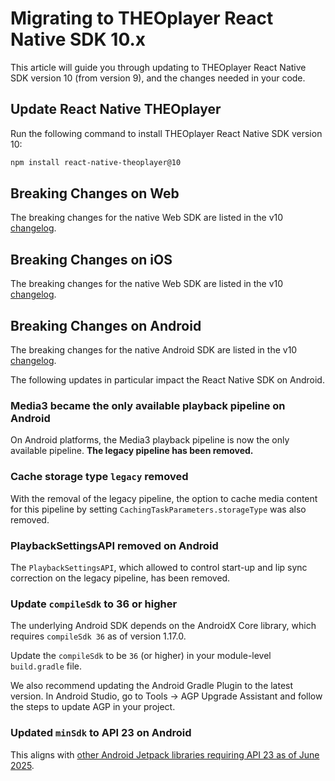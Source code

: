 # Migrating to THEOplayer React Native SDK 10.x

This article will guide you through updating to THEOplayer React Native SDK version 10 (from version 9),
and the changes needed in your code.

## Update React Native THEOplayer

Run the following command to install THEOplayer React Native SDK version 10:

```bash
npm install react-native-theoplayer@10
```

## Breaking Changes on Web

The breaking changes for the native Web SDK are listed in the v10 [changelog](https://optiview.dolby.com/docs/theoplayer/changelog/#-breaking-changes).

## Breaking Changes on iOS

The breaking changes for the native Web SDK are listed in the v10 [changelog](https://optiview.dolby.com/docs/theoplayer/changelog/#-breaking-changes-2).

## Breaking Changes on Android

The breaking changes for the native Android SDK are listed in the v10 [changelog](https://optiview.dolby.com/docs/theoplayer/changelog/#-breaking-changes-1).

The following updates in particular impact the React Native SDK on Android.

### Media3 became the only available playback pipeline on Android

On Android platforms, the Media3 playback pipeline is now the only available pipeline. **The legacy
pipeline has been removed.**

### Cache storage type `legacy` removed

With the removal of the legacy pipeline,
the option to cache media content for this pipeline by setting `CachingTaskParameters.storageType`
was also removed.

### PlaybackSettingsAPI removed on Android

The `PlaybackSettingsAPI`, which allowed to control start-up and lip sync correction on the legacy
pipeline, has been removed.

### Update `compileSdk` to 36 or higher

The underlying Android SDK depends on the AndroidX Core library, which requires `compileSdk 36` as of
version 1.17.0.

Update the `compileSdk` to be `36` (or higher) in your module-level `build.gradle` file.

We also recommend updating the Android Gradle Plugin to the latest version. In Android Studio, go to
Tools → AGP Upgrade Assistant and follow the steps to update AGP in your project.

### Updated `minSdk` to API 23 on Android

This aligns with [other Android Jetpack libraries requiring API 23 as of June 2025](https://developer.android.com/jetpack/androidx/versions#version-table).

